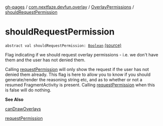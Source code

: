 [gh-pages](../../index.md) / [com.nextfaze.devfun.overlay](../index.md) / [OverlayPermissions](index.md) / [shouldRequestPermission](./should-request-permission.md)

# shouldRequestPermission

`abstract val shouldRequestPermission: `[`Boolean`](https://kotlinlang.org/api/latest/jvm/stdlib/kotlin/-boolean/index.html) [(source)](https://github.com/NextFaze/dev-fun/tree/master/devfun/src/main/java/com/nextfaze/devfun/overlay/Permissions.kt#L64)

Flag indicating if we should request overlay permissions - i.e. we don't have them and the user has not denied them.

Calling [requestPermission](request-permission.md) will only show the request if the user has not denied them already. This flag is here to allow you to
know if you should generate/render the reasoning string etc, and as to whether or not a resumed FragmentActivity is present.
Calling [requestPermission](request-permission.md) when this is false will do nothing.

**See Also**

[canDrawOverlays](can-draw-overlays.md)

[requestPermission](request-permission.md)

